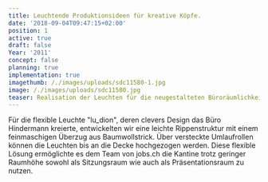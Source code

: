 ```yaml
---
title: Leuchtende Produktionsideen für kreative Köpfe.
date: '2018-09-04T09:47:15+02:00'
position: 1
active: true
draft: false
Year: '2011'
concept: false
planning: true
implementation: true
imagethumb: /./images/uploads/sdc11580-1.jpg
image: /./images/uploads/sdc11580.jpg
teaser: Realisation der Leuchten für die neugestalteten Büroräumlichkeiten bei jobs.ch
---
```

Für die flexible Leuchte "lu_dion", deren clevers Design das Büro Hindermann kreierte, entwickelten wir eine leichte Rippenstruktur mit einem feinmaschigen Überzug aus Baumwollstrick. Über versteckte Umlaufrollen können die Leuchten bis an die Decke hochgezogen werden. Diese flexible Lösung ermöglichte es dem Team von jobs.ch die Kantine trotz geringer Raumhöhe sowohl als Sitzungsraum wie auch als Präsentationsraum zu nutzen.
